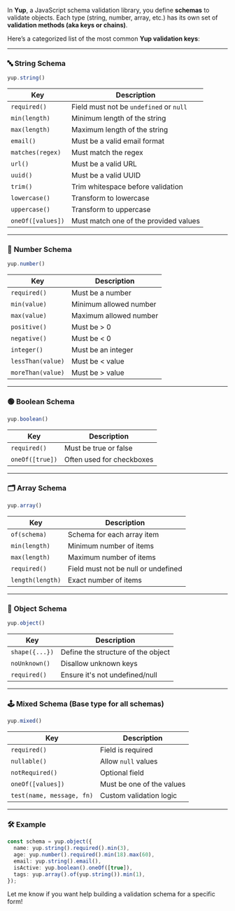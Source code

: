 
In **Yup**, a JavaScript schema validation library, you define **schemas** to validate objects. Each type (string, number, array, etc.) has its own set of **validation methods (aka keys or chains)**.

Here’s a categorized list of the most common **Yup validation keys**:

---

### 🔤 **String Schema**

```ts
yup.string()
```

|Key|Description|
|---|---|
|`required()`|Field must not be `undefined` or `null`|
|`min(length)`|Minimum length of the string|
|`max(length)`|Maximum length of the string|
|`email()`|Must be a valid email format|
|`matches(regex)`|Must match the regex|
|`url()`|Must be a valid URL|
|`uuid()`|Must be a valid UUID|
|`trim()`|Trim whitespace before validation|
|`lowercase()`|Transform to lowercase|
|`uppercase()`|Transform to uppercase|
|`oneOf([values])`|Must match one of the provided values|

---

### 🔢 **Number Schema**

```ts
yup.number()
```

|Key|Description|
|---|---|
|`required()`|Must be a number|
|`min(value)`|Minimum allowed number|
|`max(value)`|Maximum allowed number|
|`positive()`|Must be > 0|
|`negative()`|Must be < 0|
|`integer()`|Must be an integer|
|`lessThan(value)`|Must be < value|
|`moreThan(value)`|Must be > value|

---

### 🟢 **Boolean Schema**

```ts
yup.boolean()
```

|Key|Description|
|---|---|
|`required()`|Must be true or false|
|`oneOf([true])`|Often used for checkboxes|

---

### 🗂 **Array Schema**

```ts
yup.array()
```

|Key|Description|
|---|---|
|`of(schema)`|Schema for each array item|
|`min(length)`|Minimum number of items|
|`max(length)`|Maximum number of items|
|`required()`|Field must not be null or undefined|
|`length(length)`|Exact number of items|

---

### 🧱 **Object Schema**

```ts
yup.object()
```

|Key|Description|
|---|---|
|`shape({...})`|Define the structure of the object|
|`noUnknown()`|Disallow unknown keys|
|`required()`|Ensure it's not undefined/null|

---

### 🕹 **Mixed Schema** (Base type for all schemas)

```ts
yup.mixed()
```

|Key|Description|
|---|---|
|`required()`|Field is required|
|`nullable()`|Allow `null` values|
|`notRequired()`|Optional field|
|`oneOf([values])`|Must be one of the values|
|`test(name, message, fn)`|Custom validation logic|

---

### 🛠 Example

```ts
const schema = yup.object({
  name: yup.string().required().min(3),
  age: yup.number().required().min(18).max(60),
  email: yup.string().email(),
  isActive: yup.boolean().oneOf([true]),
  tags: yup.array().of(yup.string()).min(1),
});
```

Let me know if you want help building a validation schema for a specific form!